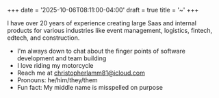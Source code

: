 +++
date = '2025-10-06T08:11:00-04:00'
draft = true
title = '~'
+++

I have over 20 years of experience creating large Saas and internal products for various industries like event management, logistics, fintech, edtech, and construction.

- I'm always down to chat about the finger points of software development and team building
- I love riding my motorcycle
- Reach me at christopherlamm81@icloud.com
- Pronouns: he/him/they/them
- Fun fact: My middle name is misspelled on purpose
